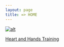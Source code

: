 ```yaml
---
layout: page
title: => HOME
---
```


[![alt](https://www.keepandshare.com/graphics/thirdparty/oem_logos/10/183130-1423513517.jpg)](https://heartandhandstraining.github.io/main/)

[Heart and Hands Training](http://www.heartandhandstraining.com)
